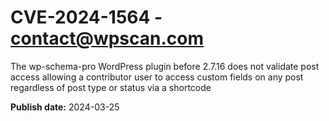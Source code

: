 # CVE-2024-1564 - contact@wpscan.com

The wp-schema-pro WordPress plugin before 2.7.16 does not validate post access allowing a contributor user to access custom fields on any post regardless of post type or status via a shortcode

**Publish date:** 2024-03-25
